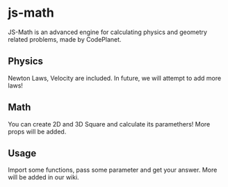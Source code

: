 # js-math
JS-Math is an advanced engine for calculating physics and geometry related problems, made by CodePlanet.

## Physics
Newton Laws, Velocity are included. In future, we will attempt to add more laws!

## Math
You can create 2D and 3D Square and calculate its paramethers! More props will be added.

## Usage
Import some functions, pass some parameter and get your answer. More will be added in our wiki.
